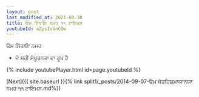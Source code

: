 ```yaml
---
layout: post
last_modified_at: 2021-03-30
title: ਓਮ ਸਿੱਧਾਇ ਨਮਹ ੧੧ ਟਾਇਮਸ
youtubeId: aZysIoVnCOw
---
```

 
 
 ਓਮ ਸਿੱਧਾਇ ਨਮਹ  
 
 -  ਜੋ ਸਹੀ ਸੰਪੂਰਨਤਾ ਦਾ ਰੂਪ ਹੈ 
 
  
 
  
 
 
 
 
 
 


{% include youtubePlayer.html id=page.youtubeId %}
 
[Next]({{ site.baseurl }}{% link  split1/_posts/2014-09-07-ਓਮ ਜੋਤਹਿਸ਼ਮਾਯਾਨਯਾ ਨਮਹ ੧੧ ਟਾਇਮਸ.md%})
 

